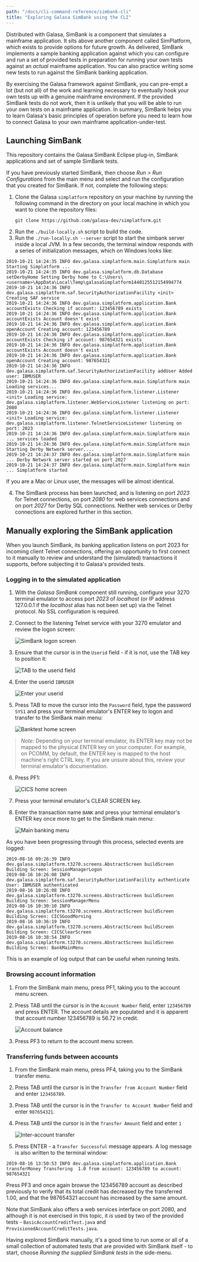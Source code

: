 ```yaml
---
path: "/docs/cli-command-reference/simbank-cli"
title: "Exploring Galasa SimBank using the CLI"
---
```

Distributed with Galasa, SimBank is a component that simulates a mainframe application. It sits above another component called SimPlatform, which exists to provide options for future growth. As delivered, SimBank implements a sample banking application against which you can configure and run a set of provided tests in preparation for running your own tests against an *actual* mainframe application. You can also practice writing some new tests to run against the SimBank banking application.

By exercising the Galasa framework against SimBank, you can pre-empt a lot (but not all) of the work and learning necessary to eventually hook your own tests up with a genuine mainframe environment. If the provided SimBank tests do not work, then it is unlikely that you will be able to run your own tests on a mainframe application. In summary, SimBank helps you to learn Galasa's basic principles of operation before you need to learn how to connect Galasa to your own mainframe application-under-test.

## Launching SimBank

This repository contains the Galasa SimBank Eclipse plug-in, SimBank applications and set of sample SimBank tests.

If you have previously started SimBank, then choose *Run > Run Configurations* from the main menu and select and run the configuration that you created for SimBank. If not, complete the following steps:

1. Clone the Galasa `simplatform` repository on your machine by running the following command in the directory on your local machine in which you want to clone the repository files: 
	```
	git clone https://github.com/galasa-dev/simplatform.git
	```
2. Run the `./build-locally.sh` script to build the code.
3. Run the `./run-locally.sh --server` script to start the simbank server inside a local JVM.
In a few seconds, the terminal window responds with a series of initialization messages, which on Windows looks like:
```
2019-10-21 14:24:35 INFO dev.galasa.simplatform.main.Simplatform main Starting Simplatform ...
2019-10-21 14:24:35 INFO dev.galasa.simplatform.db.Database setDerbyHome Setting Derby home to C:\Users\<username>\AppData\Local\Temp\galasaSimplatform1440125512154994774
2019-10-21 14:24:36 INFO dev.galasa.simplatform.saf.SecurityAuthorizationFacility <init> Creating SAF service
2019-10-21 14:24:36 INFO dev.galasa.simplatform.application.Bank accountExists Checking if account: 123456789 exists
2019-10-21 14:24:36 INFO dev.galasa.simplatform.application.Bank accountExists Account doesn't exist
2019-10-21 14:24:36 INFO dev.galasa.simplatform.application.Bank openAccount Creating account: 123456789
2019-10-21 14:24:36 INFO dev.galasa.simplatform.application.Bank accountExists Checking if account: 987654321 exists
2019-10-21 14:24:36 INFO dev.galasa.simplatform.application.Bank accountExists Account doesn't exist
2019-10-21 14:24:36 INFO dev.galasa.simplatform.application.Bank openAccount Creating account: 987654321
2019-10-21 14:24:36 INFO dev.galasa.simplatform.saf.SecurityAuthorizationFacility addUser Added user: IBMUSER
2019-10-21 14:24:36 INFO dev.galasa.simplatform.main.Simplatform main Loading services...
2019-10-21 14:24:36 INFO dev.galasa.simplatform.listener.Listener <init> Loading service: dev.galasa.simplatform.listener.WebServiceListener listening on port: 2080
2019-10-21 14:24:36 INFO dev.galasa.simplatform.listener.Listener <init> Loading service: dev.galasa.simplatform.listener.TelnetServiceListener listening on port: 2023
2019-10-21 14:24:36 INFO dev.galasa.simplatform.main.Simplatform main ... services loaded
2019-10-21 14:24:36 INFO dev.galasa.simplatform.main.Simplatform main Starting Derby Network server....
2019-10-21 14:24:37 INFO dev.galasa.simplatform.main.Simplatform main ... Derby Network server started on port 2027
2019-10-21 14:24:37 INFO dev.galasa.simplatform.main.Simplatform main ... Simplatform started
```
If you are a Mac or Linux user, the messages will be almost identical.

4. The SimBank process has been launched, and is listening on port *2023* for Telnet connections, on port *2080* for web services connections and on port *2027* for Derby SQL connections. Neither web services or Derby connections are explored further in this section.

## Manually exploring the SimBank application
When you launch SimBank, its banking application listens on port 2023 for incoming client Telnet connections, offering an opportunity to first connect to it manually to review and understand the (simulated) transactions it supports, before subjecting it to Galasa's provided tests.

### Logging in to the simulated application
1. With the *Galasa SimBank* component still running, configure your 3270 terminal emulator to access port *2023* of *localhost* (or IP address 127.0.0.1 if the *localhost* alias has not been set up) via the Telnet protocol. No SSL configuration is required.
1. Connect to the listening Telnet service with your 3270 emulator and review the logon screen:

    ![SimBank logon screen](simbank-logon.png)

1. Ensure that the cursor is in the `Userid` field - if it is not, use the TAB key to position it:

    ![TAB to the userid field](simbank-userid.png) 

1. Enter the userid `IBMUSER`

    ![Enter your userid](./simbank-ibmuser.png) 

1. Press TAB to move the cursor into the `Password` field, type the password `SYS1` and press your terminal emulator's ENTER key to logon and transfer to the SimBank main menu:

    ![Banktest home screen](./simbank-banktest.png) 

> *Note:* Depending on your terminal emulator, its ENTER key may not be mapped to the physical ENTER key on your computer. For example,
> on PCOMM, by default, the ENTER key is mapped to the host machine's right CTRL key. If you are unsure about this, review
> your terminal emulator's documentation.

6. Press PF1:

    ![CICS home screen](../first-steps/simbank-cics.png) 

1. Press your terminal emulator's CLEAR SCREEN key.
1. Enter the transaction name `BANK` and press your terminal emulator's ENTER key once more to get to the SimBank main menu:

    ![Main banking menu](../first-steps/simbank-mainmenu.png) 

As you have been progressing through this process, selected events are logged:

```
2019-08-16 09:26:39 INFO dev.galasa.simplatform.t3270.screens.AbstractScreen buildScreen Building Screen: SessionManagerLogon
2019-08-16 10:26:08 INFO dev.galasa.simplatform.saf.SecurityAuthorizationFacility authenticate User: IBMUSER authenticated
2019-08-16 10:26:08 INFO dev.galasa.simplatform.t3270.screens.AbstractScreen buildScreen Building Screen: SessionManagerMenu
2019-08-16 10:30:10 INFO dev.galasa.simplatform.t3270.screens.AbstractScreen buildScreen Building Screen: CICSGoodMorning
2019-08-16 10:36:19 INFO dev.galasa.simplatform.t3270.screens.AbstractScreen buildScreen Building Screen: CICSClearScreen
2019-08-16 10:38:54 INFO dev.galasa.simplatform.t3270.screens.AbstractScreen buildScreen Building Screen: BankMainMenu
```
This is an example of log output that can be useful when running tests.
### Browsing account information
1. From the SimBank main menu, press PF1, taking you to the account menu screen.
1. Press TAB until the cursor is in the `Account Number` field, enter `123456789` and press ENTER. 
    The account details are populated and it is apparent that account number 123456789 is 56.72 in credit.

    ![Account balance](../first-steps/simbank-balance.png)

1. Press PF3 to return to the account menu screen.

### Transferring funds between accounts
1. From the SimBank main menu, press PF4, taking you to the SimBank transfer menu.
1. Press TAB until the cursor is in the `Transfer from Account Number` field and enter `123456789`.
1. Press TAB until the cursor is in the `Transfer to Account Number` field and enter `987654321`.
1. Press TAB until the cursor is in the `Transfer Amount` field and enter `1`

    ![Inter-account transfer](../first-steps/simbank-transfer.png)

1. Press ENTER - a `Transfer Successful` message appears. A log message is also written to the terminal window:

```
2019-08-16 13:50:53 INFO dev.galasa.simplatform.application.Bank transferMoney Transfering  1.0 from account: 123456789 to account: 987654321
```

Press PF3 and once again browse the 123456789 account as described previously to verify that its total credit has decreased by the transferred 1.00, and that the 987654321 account has increased by the same amount.

Note that SimBank also offers a web services interface on port 2080, and although it is not exercised in this topic, it *is* used by two of the provided tests - `BasicAccountCreditTest.java` and `ProvisionedAccountCreditTests.java`.

Having explored SimBank manually, it's a good time to run some or all of a small collection of automated tests that are provided with SimBank itself - to start, choose _Running the supplied SimBank tests_ in the side-menu.